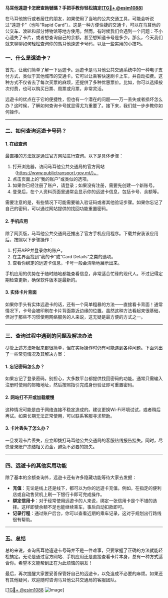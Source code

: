 **马耳他遠遊卡怎麽查詢號碼？手把手教你轻松搞定[[TG💪+ @esim1088](https://t.me/s/esim1088)]**

在马耳他旅行或者居住的朋友，如果使用了当地的公共交通工具，可能会听说过“遠遊卡”（也叫“Rapid Card”）。这是一种方便快捷的交通卡，可以在马耳他的公交车、渡轮和部分博物馆等地方使用。然而，有时候我们会遇到一个问题：不小心遗失了卡片，或者想查询自己的余额，甚至想知道卡号是多少。那么，今天我们就来聊聊如何轻松查询你的馬耳他遠遊卡号码，以及一些实用的小技巧。

### 一、什么是遠遊卡？

首先，让我们简单了解一下远遊卡。远遊卡是马耳他公共交通系统中的一种电子支付方式，类似于其他城市的交通卡。它可以让乘客快速刷卡上车，并自动扣费。这种方式不仅省去了每次买票的麻烦，还提供了多种优惠票价。比如，你可以选择按次付费，也可以购买日票、周票或月票，非常灵活。

远遊卡的优点在于它的便捷性，但也有一个潜在的问题——万一丢失或者损坏怎么办？这时候，了解如何查询卡号就显得尤为重要了。接下来，我们就一步步教你如何操作。

---

### 二、如何查询远遊卡号码？

#### 1. 在线查询

最直接的方法就是通过官方网站进行查询。以下是具体步骤：

1. 打开浏览器，访问马耳他公共交通局的官方网站（https://www.publictransport.gov.mt/）。
2. 点击页面上的“我的账户”或类似的选项。
3. 如果你已经注册了账户，请登录；如果没有注册，需要先创建一个新账号。
4. 登录后，在个人资料页面里通常会显示你的远遊卡信息，包括卡号、余额等。

需要注意的是，有些情况下可能需要输入验证码或者其他验证步骤。如果你忘记了自己的密码，可以通过网站提供的找回功能重置密码。

#### 2. 手机应用

除了网页版，马耳他公共交通局还推出了官方手机应用程序。下载并安装该应用后，按照以下步骤操作：

1. 打开APP并登录你的账户。
2. 在主界面找到“我的卡”或“Card Details”之类的选项。
3. 查看你绑定的远遊卡信息，卡号一般会清晰地展示出来。

手机应用的优势在于随时随地都能查看信息，非常适合忙碌的现代人。不过记得定期检查更新，确保软件版本是最新的。

#### 3. 实体卡片背面

如果你手头有实体远遊卡的话，还有一个简单粗暴的方法——直接看卡背面！通常情况下，卡号会被印刷在卡片背面靠近边缘的位置。虽然这种方法看起来很基础，但对于那些不习惯使用网络服务的人来说，这无疑是最方便的方式之一。

---

### 三、查询过程中遇到的问题及解决办法

尽管上述方法听起来都很简单，但在实际操作时仍有可能遇到各种问题。下面列出了一些常见情况及其解决方案：

#### 1. 忘记密码怎么办？
如果忘记了登录密码，别担心，大多数平台都提供找回密码的功能。通常只需输入注册时使用的邮箱地址，然后按照指引完成身份验证即可重置密码。

#### 2. 网站打不开或加载缓慢
这种情况可能是由于网络连接不稳定造成的。建议更换Wi-Fi环境试试，或者稍后再试。如果长期无法正常使用，可以联系客服寻求帮助。

#### 3. 卡片丢失了怎么办？
一旦发现卡片丢失，应立即拨打马耳他公共交通局的客服热线报告挂失。同时，尽快登录账户冻结相关资金，避免不必要的损失。

---

### 四、远遊卡的其他实用功能

除了基本的余额查询外，远遊卡还有许多隐藏功能等待大家去发掘：

- **充值**：无论是线上还是线下，都可以为你的远遊卡充值。例如，在指定的便利店或自动售货机上刷一下银行卡即可完成操作。
- **绑定信用卡**：对于经常使用远遊卡的人来说，绑定一张信用卡是个不错的选择。这样即使余额不足也能继续乘车，事后自动扣款即可。
- **记录行程**：通过账户后台，你可以查看近期的乘车记录，这对于规划出行路线很有帮助。

---

### 五、总结

总的来说，查询馬耳他遠遊卡号码并不是一件难事，只要掌握了正确的方法就能轻松搞定。无论是通过官方网站、手机应用还是直接查看卡片本身，总有一种方式适合你。希望本文能帮到正在为此烦恼的朋友！

最后，再次提醒大家要妥善保管好自己的远遊卡，以免造成不必要的麻烦。如果还有其他疑问，欢迎随时咨询马耳他公共交通局的客服团队。

[[TG💪+ @esim1088](https://t.me/s/esim1088) ![Image](https://i.postimg.cc/4NQfJmqS/Snipaste-2025-05-13-00-14-12.png)]